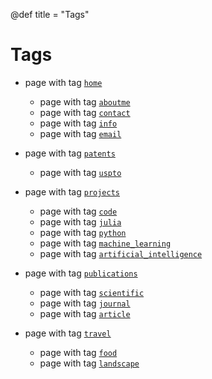 @def title = "Tags"

# Tags

* page with tag [`home`](/tag/home/)
    - page with tag [`aboutme`](/tag/aboutme/)
    - page with tag [`contact`](/tag/contact/)
    - page with tag [`info`](/tag/info/)
    - page with tag [`email`](/tag/email/)

* page with tag [`patents`](/tag/patents/)
    - page with tag [`uspto`](/tag/uspto/)

* page with tag [`projects`](/tag/projects/)
    - page with tag [`code`](/tag/code/)
    - page with tag [`julia`](/tag/julia/)
    - page with tag [`python`](/tag/python/)
    - page with tag [`machine_learning`](/tag/machine_learning/)
    - page with tag [`artificial_intelligence`](/tag/artificial_intelligence/)

* page with tag [`publications`](/tag/publications/)
    - page with tag [`scientific`](/tag/scientific/)
    - page with tag [`journal`](/tag/journal/)  
    - page with tag [`article`](/tag/article/)     

* page with tag [`travel`](/tag/travel/)
    - page with tag [`food`](/tag/food/)
    - page with tag [`landscape`](/tag/landscape/) 